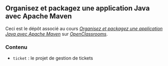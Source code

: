 ## Organisez et packagez une application Java avec Apache Maven

Ceci est le dépôt associé au cours
[_Organisez et packagez une application Java avec Apache Maven_](https://openclassrooms.com/courses/organisez-et-packagez-une-application-java-avec-apache-maven)
sur [_OpenClassrooms_](https://www.openclassrooms.com).


### Contenu

-   `ticket` : le projet de gestion de tickets